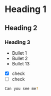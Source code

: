# Heading 1

## Heading 2

### Heading 3

- Bullet 1
- Bullet 2
- Bullet 13

- [x] check
- [ ] check

```sh
Can you see me?
```

